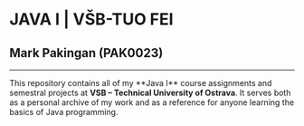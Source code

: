 <h1> JAVA I | VŠB-TUO FEI </h1>
<h2> Mark Pakingan (PAK0023)</h2>
<hr>
<p> This repository contains all of my **Java I** course assignments and semestral projects at 
<strong>VSB – Technical University of Ostrava</strong>.  
It serves both as a personal archive of my work and as a reference for anyone learning the basics of Java programming. 
</p>
